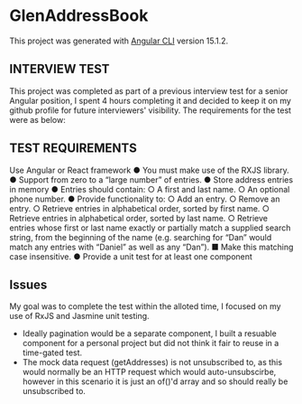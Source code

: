 # GlenAddressBook

This project was generated with [Angular CLI](https://github.com/angular/angular-cli) version 15.1.2.

## INTERVIEW TEST

This project was completed as part of a previous interview test for a senior Angular position, I spent 4 hours completing it and decided to keep it on my github profile for future interviewers' visibility. The requirements for the test were as below:

## TEST REQUIREMENTS
Use Angular or React framework
● You must make use of the RXJS library.
● Support from zero to a “large number” of entries.
● Store address entries in memory
● Entries should contain:
○ A first and last name.
○ An optional phone number.
● Provide functionality to:
○ Add an entry.
○ Remove an entry.
○ Retrieve entries in alphabetical order, sorted by first name.
○ Retrieve entries in alphabetical order, sorted by last name.
○ Retrieve entries whose first or last name exactly or partially match a supplied search string,
from the beginning of the name (e.g. searching for “Dan” would match any entries with
“Daniel” as well as any “Dan”).
■ Make this matching case insensitive.
● Provide a unit test for at least one component

## Issues
My goal was to complete the test within the alloted time, I focused on my use of RxJS and Jasmine unit testing.
- Ideally pagination would be a separate component, I built a resuable component for a personal project but did not think it fair to reuse in a time-gated test.
- The mock data request (getAddresses) is not unsubscribed to, as this would normally be an HTTP request which would auto-unsubscirbe, however in this scenario it is just an of()'d array and so should really be unsubscribed to.
